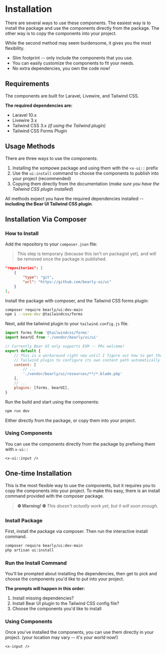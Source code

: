 # Installation

There are several ways to use these components. The easiest way is to install the package and use the components directly from the package. The other way is to copy the components into your project.

While the second method may seem burdensome, it gives you the most flexibility.
- Slim footprint -- only include the components that you use.
- You can easily customize the components to fit your needs.
- No extra dependencies, you own the code now!


## Requirements
The components are built for Laravel, Livewire, and Tailwind CSS.

**The required dependencies are:**
- Laravel 10.x
- Livewire 3.x
- Tailwind CSS 3.x _(if using the Tailwind plugin)_
- Tailwind CSS Forms Plugin

## Usage Methods

There are three ways to use the components:

1. Installing the xompowe package and using them with the `<x-ui::` prefix
1. Use the `ui:install` command to choose the components to publish into your project (recommended)
1. Copying them directly from the documentation (_make sure you have the Tailwind CSS plugin installed_)

All methods expect you have the required dependencies installed -- **including the Bear UI Tailwind CSS plugin**.


## Installation Via Composer
### How to Install
Add the repository to your `composer.json` file:
> This step is temporary (because this isn't on packagist yet), and will be removed once the package is published.
```json
"repositories": [
    {
        "type": "git",
        "url": "https://github.com/bearly-ui/ui"
    }
],
```

Install the package with composer, and the Tailwind CSS forms plugin:
```bash
composer require bearly/ui:dev-main
npm i --save-dev @tailwindcss/forms
```
Next, add the tailwind plugin to your `tailwind.config.js` file.
```js
import forms from '@tailwindcss/forms'
import bearUI from './vendor/bearly/ui/ui'

// Currently Bear UI only supports ESM -- PRs welcome!
export default {
    // This is a workaround right now until I figure out how to get the
    // Tailwind plugin to configure its own content path automatically
    content: [
        // ...
        './vendor/bearly/ui/resources/**/*.blade.php'
    ],
    // ...
    plugins: [forms, bearUI],
}
```

Run the build and start using the components:
```bash
npm run dev
```

Either directly from the package, or copy them into your project.

### Using Components
You can use the components directly from the package by prefixing them with `x-ui::`
```blade
<x-ui::input />
```

## One-time Installation
This is the most flexible way to use the components, but it requires you to copy the components into your project.
To make this easy, there is an install command provided with the composer package.

>  **⛔️ Warning! ⛔️** _This doesn't actually work yet, but it will soon enough._

### Install Package
First, install the package via composer. Then run the interactive install command.

```bash
composer require bearly/ui:dev-main
php artisan ui:install
```

### Run the Install Command

You'll be prompted about installing the dependencies, then get to pick and choose the components you'd like to put into your project.

**The prompts will happen in this order:**
1. Install missing dependencies?
1. Install Bear UI plugin to the Tailwind CSS config file?
1. Choose the components you'd like to install

### Using Components
Once you've installed the components, you can use them directly in your project.
(your location may vary -- it's your world now!)

```blade
<x-input />
```
